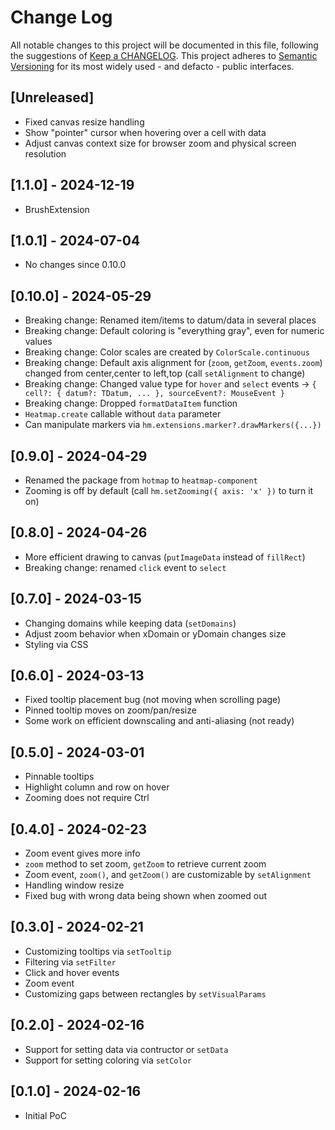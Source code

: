 # Change Log

All notable changes to this project will be documented in this file, following the suggestions of [Keep a CHANGELOG](http://keepachangelog.com/). This project adheres to [Semantic Versioning](http://semver.org/) for its most widely used - and defacto - public interfaces.

## [Unreleased]

- Fixed canvas resize handling
- Show "pointer" cursor when hovering over a cell with data
- Adjust canvas context size for browser zoom and physical screen resolution

## [1.1.0] - 2024-12-19

-   BrushExtension

## [1.0.1] - 2024-07-04

-   No changes since 0.10.0

## [0.10.0] - 2024-05-29

-   Breaking change: Renamed item/items to datum/data in several places
-   Breaking change: Default coloring is "everything gray", even for numeric values
-   Breaking change: Color scales are created by `ColorScale.continuous`
-   Breaking change: Default axis alignment for (`zoom`, `getZoom`, `events.zoom`) changed from center,center to left,top (call `setAlignment` to change)
-   Breaking change: Changed value type for `hover` and `select` events -> `{ cell?: { datum?: TDatum, ... }, sourceEvent?: MouseEvent }`
-   Breaking change: Dropped `formatDataItem` function
-   `Heatmap.create` callable without `data` parameter
-   Can manipulate markers via `hm.extensions.marker?.drawMarkers({...})`

## [0.9.0] - 2024-04-29

-   Renamed the package from `hotmap` to `heatmap-component`
-   Zooming is off by default (call `hm.setZooming({ axis: 'x' })` to turn it on)

## [0.8.0] - 2024-04-26

-   More efficient drawing to canvas (`putImageData` instead of `fillRect`)
-   Breaking change: renamed `click` event to `select`

## [0.7.0] - 2024-03-15

-   Changing domains while keeping data (`setDomains`)
-   Adjust zoom behavior when xDomain or yDomain changes size
-   Styling via CSS

## [0.6.0] - 2024-03-13

-   Fixed tooltip placement bug (not moving when scrolling page)
-   Pinned tooltip moves on zoom/pan/resize
-   Some work on efficient downscaling and anti-aliasing (not ready)

## [0.5.0] - 2024-03-01

-   Pinnable tooltips
-   Highlight column and row on hover
-   Zooming does not require Ctrl

## [0.4.0] - 2024-02-23

-   Zoom event gives more info
-   `zoom` method to set zoom, `getZoom` to retrieve current zoom
-   Zoom event, `zoom()`, and `getZoom()` are customizable by `setAlignment`
-   Handling window resize
-   Fixed bug with wrong data being shown when zoomed out

## [0.3.0] - 2024-02-21

-   Customizing tooltips via `setTooltip`
-   Filtering via `setFilter`
-   Click and hover events
-   Zoom event
-   Customizing gaps between rectangles by `setVisualParams`

## [0.2.0] - 2024-02-16

-   Support for setting data via contructor or `setData`
-   Support for setting coloring via `setColor`

## [0.1.0] - 2024-02-16

-   Initial PoC
